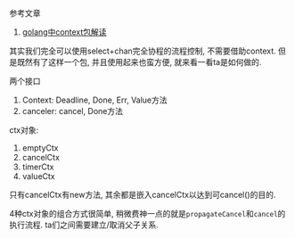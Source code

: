 参考文章

1. [golang中context包解读](http://www.01happy.com/golang-context-reading/)

其实我们完全可以使用select+chan完全协程的流程控制, 不需要借助context. 但是既然有了这样一个包, 并且使用起来也蛮方便, 就来看一看ta是如何做的.

两个接口

1. Context: Deadline, Done, Err, Value方法
2. canceler: cancel, Done方法

ctx对象:

1. emptyCtx
2. cancelCtx
3. timerCtx
4. valueCtx

只有cancelCtx有new方法, 其余都是嵌入cancelCtx以达到可cancel()的目的.

4种ctx对象的组合方式很简单, 稍微费神一点的就是`propagateCancel`和`cancel`的执行流程. ta们之间需要建立/取消父子关系.
